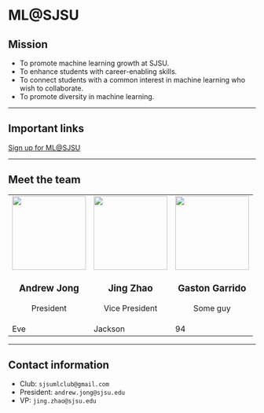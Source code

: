 # ML@SJSU

## Mission 

 * To promote machine learning growth at SJSU.  
 * To enhance students with career-enabling skills.  
 * To connect students with a common interest in machine learning who wish to collaborate.  
 * To promote diversity in machine learning.  
 
---

## Important links

[Sign up for ML@SJSU](https://docs.google.com/forms/d/e/1FAIpQLSePkD5O-81AGgtwxGZSegI2_rq0Ic5o7R9KgyOplnd-yCxa9Q/viewform)

---

## Meet the team

<table>
  <tr>
    <td><img src="https://sjsumlclub.github.io/img/profile/andrew_jong.png" width="150" height="150" /> <br> <h3 align="center">Andrew Jong</h3> <p align="center">President</p></td>
    <td><img src="https://sjsumlclub.github.io/img/profile/jing_zhao.jpg" width="150" height="150" /> <br> <h3 align="center">Jing Zhao</h3> <p align="center">Vice President</p></td>
    <td><img src="https://i.kym-cdn.com/photos/images/newsfeed/000/926/994/729.gif" width="150" height="150" /> <br> <h3 align="center">Gaston Garrido </h3> <p align="center"> Some guy </p></td>
  </tr>
  <tr>
    <td>Eve</td>
    <td>Jackson</td>
    <td>94</td>
  </tr>
</table>    



  
---

## Contact information

* Club: 		    `sjsumlclub@gmail.com`
* President:    `andrew.jong@sjsu.edu`
* VP: 				`jing.zhao@sjsu.edu`
